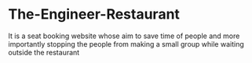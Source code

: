 # The-Engineer-Restaurant
It is a seat booking website whose aim to  save time of people and more importantly stopping the people from making a small group while waiting outside the restaurant
